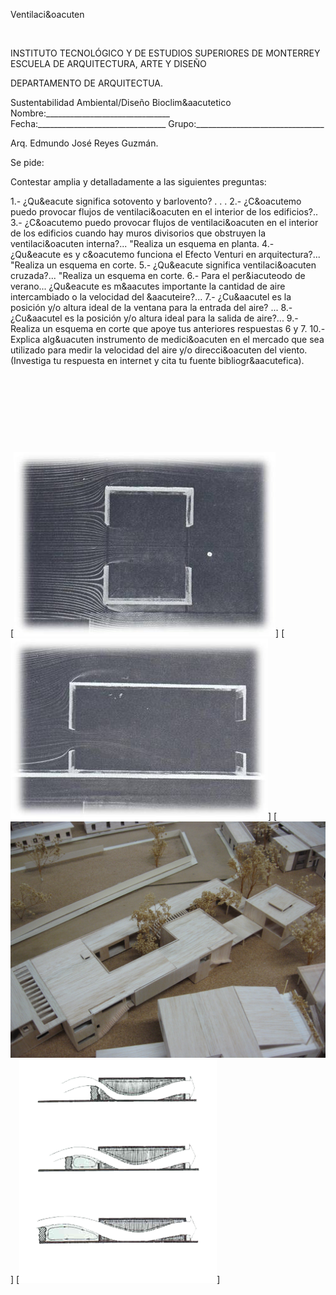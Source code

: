 

Ventilaci&oacuten 




 
 
INSTITUTO TECNOLÓGICO Y DE ESTUDIOS SUPERIORES DE MONTERREY 
ESCUELA DE ARQUITECTURA, ARTE Y DISEÑO 

DEPARTAMENTO DE ARQUITECTUA.


 Sustentabilidad Ambiental/Diseño Bioclim&aacutetico 
Nombre:_______________________________ 
Fecha:________________________________ 
Grupo:________________________________ 



Arq. Edmundo José Reyes Guzmán.

 Se pide: 

Contestar amplia y detalladamente a las siguientes preguntas: 


1.- ¿Qu&eacute significa sotovento y barlovento? . . .
2.- ¿C&oacutemo puedo provocar flujos de ventilaci&oacuten en el interior de los edificios?..
3.- ¿C&oacutemo puedo provocar flujos de ventilaci&oacuten en el interior de los edificios cuando hay muros divisorios que obstruyen la ventilaci&oacuten interna?... 
"Realiza un esquema en planta.
4.- ¿Qu&eacute es y c&oacutemo funciona el Efecto Venturi en arquitectura?... 
"Realiza un esquema en corte.
5.- ¿Qu&eacute significa ventilaci&oacuten cruzada?... 
"Realiza un esquema en corte.
6.- Para el per&iacuteodo de verano... ¿Qu&eacute es m&aacutes importante la cantidad de aire intercambiado o la velocidad del &aacuteire?... 
7.- ¿Cu&aacutel es la posición y/o altura ideal de la ventana para la entrada del aire? ...
8.- ¿Cu&aacutel es la posición y/o altura ideal para la salida de aire?...
9.- Realiza un esquema en corte que apoye tus anteriores respuestas 6 y 7. 
10.- Explica alg&uacuten instrumento de medici&oacuten en el mercado que sea utilizado para medir la velocidad del aire y/o direcci&oacuten del viento. (Investiga tu respuesta en internet y cita tu fuente bibliogr&aacutefica). 




 



 












 


 
 




 


 





[![](./content/4/M4.32/ven.2.jpg)]
[![](./content/4/M4.32/ven.4.jpg)]
[![](./content/4/M4.32/ven.1.jpg)]
[![](./content/4/M4.32/ven.3.png)]

